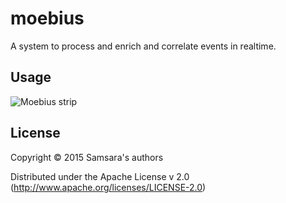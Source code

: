 # moebius

A system to process and enrich and correlate events in realtime.


## Usage

![Moebius strip](/doc/images/Moebius_strip.png)



## License

Copyright © 2015 Samsara's authors

Distributed under the Apache License v 2.0 (http://www.apache.org/licenses/LICENSE-2.0)
